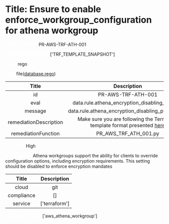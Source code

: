 



# Title: Ensure to enable enforce_workgroup_configuration for athena workgroup


***<font color="white">Master Test Id:</font>*** PR-AWS-TRF-ATH-001

***<font color="white">Master Snapshot Id:</font>*** ['TRF_TEMPLATE_SNAPSHOT']

***<font color="white">type:</font>*** rego

***<font color="white">rule:</font>*** file([database.rego])  
  
  
  
  

|Title|Description|
| :---: | :---: |
|id|PR-AWS-TRF-ATH-001|
|eval|data.rule.athena_encryption_disabling_prevent|
|message|data.rule.athena_encryption_disabling_prevent_err|
|remediationDescription|Make sure you are following the Terraform template format presented <a href='https://registry.terraform.io/providers/hashicorp/aws/latest/docs/resources/athena_workgroup' target='_blank'>here</a>|
|remediationFunction|PR_AWS_TRF_ATH_001.py|


***<font color="white">Severity:</font>*** High

***<font color="white">Description:</font>*** Athena workgroups support the ability for clients to override configuration options, including encryption requirements. This setting should be disabled to enforce encryption mandates  
  
  

|Title|Description|
| :---: | :---: |
|cloud|git|
|compliance|[]|
|service|['terraform']|


***<font color="white">Resource Types:</font>*** ['aws_athena_workgroup']


[database.rego]: https://github.com/prancer-io/prancer-compliance-test/tree/master/aws/terraform/database.rego
